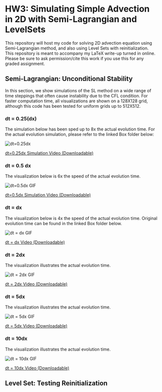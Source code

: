 # HW3: Simulating Simple Advection in 2D with Semi-Lagrangian and LevelSets
This repository will host my code for solving 2D advection equation using Semi-Lagrangian method, and also using Level Sets with reinitialization. This repository is meant to accompany my LaTeX write-up turned in online. Please be sure to ask permission/cite this work if you use this for any graded assignment. 

## Semi-Lagrangian: Unconditional Stability
 
In this section, we show simulations of the SL method on a wide range of time steppings that often cause instability due to the CFL condition. For faster computation time, all visualizations are shown on a 128X128 grid, although this code has been tested for uniform grids up to 512X512.

 
### dt = 0.25(dx)
The simulation below has been sped up to 8x the actual evolution time. For the actual evolution simulation, please refer to the linked Box folder below: 

![dt=0.25dx](https://media.giphy.com/media/HWjgpx1xA9bKoWzhrO/giphy.gif)

[dt=0.25dx Simulation Video (Downloadable)](https://ucmerced.box.com/s/568fr7rcbmxjx9syqr45k1dz2sa71rzt)


### dt = 0.5 dx
The visualization below is 6x the speed of the actual evolution time.


![dt=0.5dx GIF](https://media.giphy.com/media/HWjgpx1xA9bKoWzhrO/giphy.gif)

[dt=0.5dx Simulation Video (Downloadable)](https://ucmerced.box.com/s/568fr7rcbmxjx9syqr45k1dz2sa71rzt)

### dt = dx 
The visualization below is 4x the speed of the actual evolution time. Original evolution time can be found in the linked Box folder below.

![dt = dx GIF](https://media.giphy.com/media/aPEoSYaJ3EpITtO1ZX/giphy.gif)


[dt = dx Video (Downloadable)](https://ucmerced.box.com/s/568fr7rcbmxjx9syqr45k1dz2sa71rzt)


### dt = 2dx
The visualization illustrates the actual evolution time.

![dt = 2dx GIF](https://media.giphy.com/media/V7wMLTgWWy2pJpI916/giphy.gif)


[dt = 2dx Video (Downloadable)](https://ucmerced.box.com/s/568fr7rcbmxjx9syqr45k1dz2sa71rzt)

### dt = 5dx

The visualization illustrates the actual evolution time. 

![dt = 5dx GIF](https://media.giphy.com/media/OZupPqE6B0Y3JsC4cj/giphy.gif)

[dt = 5dx Video (Downloadable)](https://ucmerced.box.com/s/568fr7rcbmxjx9syqr45k1dz2sa71rzt)

### dt = 10dx
The visualization illustrates the actual evolution time. 

![dt = 10dx GIF](https://media.giphy.com/media/eJSfueZ1HlhnOvsSRV/giphy.gif)

[dt = 10dx Video (Downloadable)](https://ucmerced.box.com/s/568fr7rcbmxjx9syqr45k1dz2sa71rzt)


## Level Set: Testing Reinitialization 
